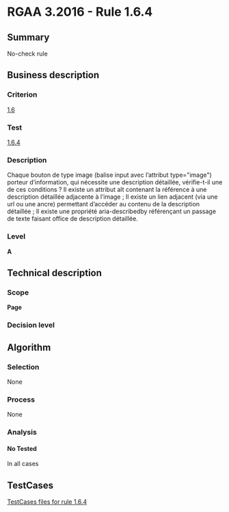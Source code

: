 # RGAA 3.2016 - Rule 1.6.4

## Summary
No-check rule


## Business description

### Criterion
[1.6](http://references.modernisation.gouv.fr/rgaa-accessibilite/criteres.html#crit-1-6)

### Test
[1.6.4](http://references.modernisation.gouv.fr/rgaa-accessibilite/criteres.html#test-1-6-4)

### Description
Chaque bouton de type image (balise input avec l’attribut type="image") porteur d’information, qui nécessite une description détaillée, vérifie-t-il une de ces conditions ? Il existe un attribut alt contenant la référence à une description détaillée adjacente à l’image ; Il existe un lien adjacent (via une url ou une ancre) permettant d’accéder au contenu de la description détaillée ; Il existe une propriété aria-describedby référençant un passage de texte faisant office de description détaillée.

### Level
**A**


## Technical description

### Scope
**Page**

### Decision level


## Algorithm

### Selection
None

### Process
None

### Analysis

#### No Tested
In all cases


##  TestCases

[TestCases files for rule 1.6.4](https://github.com/Asqatasun/Asqatasun/tree/RGAA_3.2016/rules/rules-rgaa3.2016/src/test/resources/testcases/rgaa32016/Rgaa32016Rule010604/)


